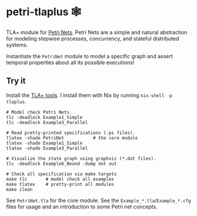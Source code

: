 # petri-tlaplus 🕸️

TLA+ module for [Petri Nets](https://en.wikipedia.org/wiki/Petri_net). Petri Nets are a simple and natural abstraction for modeling stepwise processes, concurrency, and stateful distributed systems.

Instantiate the `PetriNet` module to model a specific graph and assert temporal properties about all its possible executions!

## Try it

Install the [TLA+ tools](https://lamport.azurewebsites.net/tla/standalone-tools.html). I install them with Nix by running `nix-shell -p tlaplus`.

```
# Model check Petri Nets.
tlc -deadlock Example1_Simple
tlc -deadlock Example3_Parallel

# Read pretty-printed specifications (.ps files).
tlatex -shade PetriNet           # the core module
tlatex -shade Example1_Simple
tlatex -shade Example3_Parallel

# Visualize the state graph using graphviz (*.dot files).
tlc -deadlock Example6_Bound -dump dot out

# Check all specification via make targets
make tlc       # model check all examples
make tlatex    # pretty-print all modules
make clean
```

See `PetriNet.tla` for the core module. See the `Example_*.tla`/`Example_*.cfg` files for usage and an introduction to some Petri net concepts.
